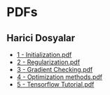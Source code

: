 # PDFs


<!--Index-->

## Harici Dosyalar

- [1 - Initialization.pdf](./1%20-%20Initialization.pdf)
- [2 - Regularization.pdf](./2%20-%20Regularization.pdf)
- [3 - Gradient Checking.pdf](./3%20-%20Gradient%20Checking.pdf)
- [4 - Optimization methods.pdf](./4%20-%20Optimization%20methods.pdf)
- [5 - Tensorflow Tutorial.pdf](./5%20-%20Tensorflow%20Tutorial.pdf)


<!--Index-->
